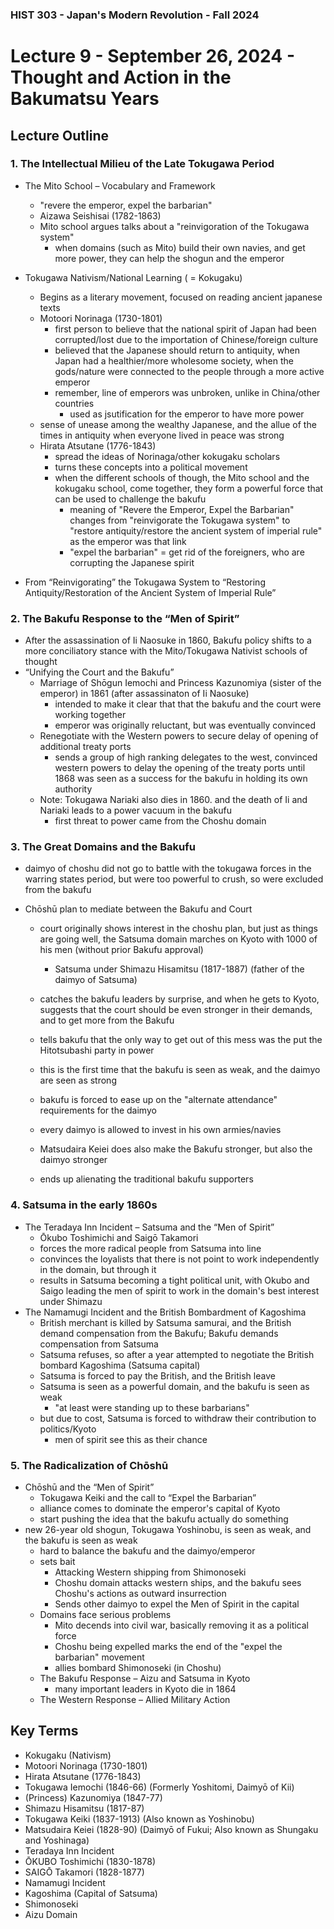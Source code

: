 ### HIST 303 - Japan's Modern Revolution - Fall 2024

[//]: <> (use `gqap` to force wrap text)
[//]: <> (use `:noa w` to save without autoformatting)

# Lecture 9 - September 26, 2024 - Thought and Action in the Bakumatsu Years

## Lecture Outline

### 1. The Intellectual Milieu of the Late Tokugawa Period

- The Mito School – Vocabulary and Framework

  - "revere the emperor, expel the barbarian"
  - Aizawa Seishisai (1782-1863)
  - Mito school argues talks about a "reinvigoration of the Tokugawa system"
    - when domains (such as Mito) build their own navies, and get more power, they can help the
      shogun and the emperor

- Tokugawa Nativism/National Learning ( = Kokugaku)

  - Begins as a literary movement, focused on reading ancient japanese texts
  - Motoori Norinaga (1730-1801)
    - first person to believe that the national spirit of Japan had been corrupted/lost due to the
      importation of Chinese/foreign culture
    - believed that the Japanese should return to antiquity, when Japan had a healthier/more
      wholesome society, when the gods/nature were connected to the people through a more active
      emperor
    - remember, line of emperors was unbroken, unlike in China/other countries
      - used as jsutification for the emperor to have more power
  - sense of unease among the wealthy Japanese, and the allue of the times in antiquity when
    everyone lived in peace was strong
  - Hirata Atsutane (1776-1843)
    - spread the ideas of Norinaga/other kokugaku scholars
    - turns these concepts into a political movement
    - when the different schools of though, the Mito school and the kokugaku school, come together,
      they form a powerful force that can be used to challenge the bakufu
      - meaning of "Revere the Emperor, Expel the Barbarian" changes from "reinvigorate the
        Tokugawa system" to "restore antiquity/restore the ancient system of imperial rule" as the
        emperor was that link
      - "expel the barbarian" = get rid of the foreigners, who are corrupting the Japanese spirit

- From “Reinvigorating” the Tokugawa System to “Restoring Antiquity/Restoration of the Ancient
  System of Imperial Rule”

### 2. The Bakufu Response to the “Men of Spirit”

- After the assassination of Ii Naosuke in 1860, Bakufu policy shifts to a more conciliatory stance
  with the Mito/Tokugawa Nativist schools of thought
- “Unifying the Court and the Bakufu”
  - Marriage of Shōgun Iemochi and Princess Kazunomiya (sister of the emperor) in 1861 (after
    assassinaton of Ii Naosuke)
    - intended to make it clear that that the bakufu and the court were working together
    - emperor was originally reluctant, but was eventually convinced
  - Renegotiate with the Western powers to secure delay of opening of additional treaty ports
    - sends a group of high ranking delegates to the west, convinced western powers to delay the
      opening of the treaty ports until 1868 was seen as a success for the bakufu in holding its own
      authority
  - Note: Tokugawa Nariaki also dies in 1860. and the death of Ii and Nariaki leads to a power vacuum
    in the bakufu
    - first threat to power came from the Choshu domain

### 3. The Great Domains and the Bakufu

- daimyo of choshu did not go to battle with the tokugawa forces in the warring states period, but were too powerful to crush, so were excluded from the bakufu
- Chōshū plan to mediate between the Bakufu and Court

  - court originally shows interest in the choshu plan, but just as things are going well, the
    Satsuma domain marches on Kyoto with 1000 of his men (without prior Bakufu approval)

    - Satsuma under Shimazu Hisamitsu (1817-1887) (father of the daimyo of Satsuma)

  - catches the bakufu leaders by surprise, and when he gets to Kyoto, suggests that the court
    should be even stronger in their demands, and to get more from the Bakufu
  - tells bakufu that the only way to get out of this mess was the put the Hitotsubashi party in power
  - this is the first time that the bakufu is seen as weak, and the daimyo are seen as strong
  - bakufu is forced to ease up on the "alternate attendance" requirements for the daimyo
  - every daimyo is allowed to invest in his own armies/navies
  - Matsudaira Keiei does also make the Bakufu stronger, but also the daimyo stronger
  - ends up alienating the traditional bakufu supporters

### 4. Satsuma in the early 1860s

- The Teradaya Inn Incident – Satsuma and the “Men of Spirit”
  - Ōkubo Toshimichi and Saigō Takamori
  - forces the more radical people from Satsuma into line
  - convinces the loyalists that there is not point to work independently in the domain, but
    through it
  - results in Satsuma becoming a tight political unit, with Okubo and Saigo leading the men of
    spirit to work in the domain's best interest under Shimazu
- The Namamugi Incident and the British Bombardment of Kagoshima
  - British merchant is killed by Satsuma samurai, and the British demand compensation from the
    Bakufu; Bakufu demands compensation from Satsuma
  - Satsuma refuses, so after a year attempted to negotiate the British bombard Kagoshima (Satsuma
    capital)
  - Satsuma is forced to pay the British, and the British leave
  - Satsuma is seen as a powerful domain, and the bakufu is seen as weak
    - "at least were standing up to these barbarians"
  - but due to cost, Satsuma is forced to withdraw their contribution to politics/Kyoto
    - men of spirit see this as their chance

### 5. The Radicalization of Chōshū

- Chōshū and the “Men of Spirit”
  - Tokugawa Keiki and the call to “Expel the Barbarian”
  - alliance comes to dominate the emperor's capital of Kyoto
  - start pushing the idea that the bakufu actually do something
- new 26-year old shogun, Tokugawa Yoshinobu, is seen as weak, and the bakufu is seen as weak
  - hard to balance the bakufu and the daimyo/emperor
  - sets bait
    - Attacking Western shipping from Shimonoseki
    - Choshu domain attacks western ships, and the bakufu sees Choshu's actions as outward
      insurrection
    - Sends other daimyo to expel the Men of Spirit in the capital
  - Domains face serious problems
    - Mito decends into civil war, basically removing it as a political force
    - Choshu being expelled marks the end of the "expel the barbarian" movement
    - allies bombard Shimonoseki (in Choshu)
  - The Bakufu Response – Aizu and Satsuma in Kyoto
    - many important leaders in Kyoto die in 1864
  - The Western Response – Allied Military Action

## Key Terms

- Kokugaku (Nativism)
- Motoori Norinaga (1730-1801)
- Hirata Atsutane (1776-1843)
- Tokugawa Iemochi (1846-66) (Formerly Yoshitomi, Daimyō of Kii)
- (Princess) Kazunomiya (1847-77)
- Shimazu Hisamitsu (1817-87)
- Tokugawa Keiki (1837-1913) (Also known as Yoshinobu)
- Matsudaira Keiei (1828-90) (Daimyō of Fukui; Also known as Shungaku and Yoshinaga)
- Teradaya Inn Incident
- ŌKUBO Toshimichi (1830-1878)
- SAIGŌ Takamori (1828-1877)
- Namamugi Incident
- Kagoshima (Capital of Satsuma)
- Shimonoseki
- Aizu Domain

